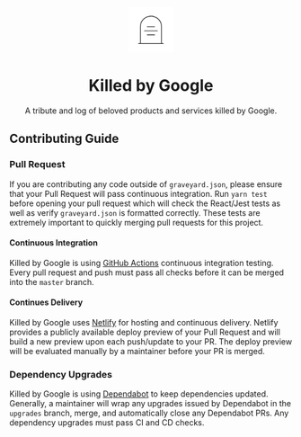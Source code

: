 <div align="center">
  <img src="../src/assets/tombstone.png" alt="tombstone" style="height: 80px; width: 80px; padding: 0 20px;">
  <h1>Killed by Google</h1>
  <p>A tribute and log of beloved products and services killed by Google.</p>
</div>

## Contributing Guide

### Pull Request

If you are contributing any code outside of `graveyard.json`, please ensure that your Pull Request will pass continuous integration. Run `yarn test` before opening your pull request which will check the React/Jest tests as well as verify `graveyard.json` is formatted correctly. These tests are extremely important to quickly merging pull requests for this project.

#### Continuous Integration
Killed by Google is using [GitHub Actions](https://github.com/features/actions) continuous integration testing. Every pull request and push must pass all checks before it can be merged into the `master` branch.

#### Continues Delivery
Killed by Google uses [Netlify](https://netlify.com) for hosting and continuous delivery. Netlify provides a publicly available deploy preview of your Pull Request and will build a new preview upon each push/update to your PR. The deploy preview will be evaluated manually by a maintainer before your PR is merged.

### Dependency Upgrades
Killed by Google is using [Dependabot](https://dependabot.com/) to keep dependencies updated. Generally, a maintainer will wrap any upgrades issued by Dependabot in the `upgrades` branch, merge, and automatically close any Dependabot PRs. Any dependency upgrades must pass CI and CD checks.

